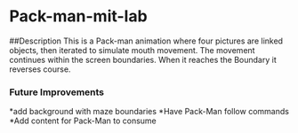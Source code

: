 # Pack-man-mit-lab
##Description
This is a Pack-man animation where four pictures are linked objects, then iterated to simulate mouth movement. The movement continues within the screen boundaries. When it reaches the Boundary it reverses course.
### Future Improvements
*add background with maze boundaries
*Have Pack-Man follow commands
*Add content for Pack-Man to consume
